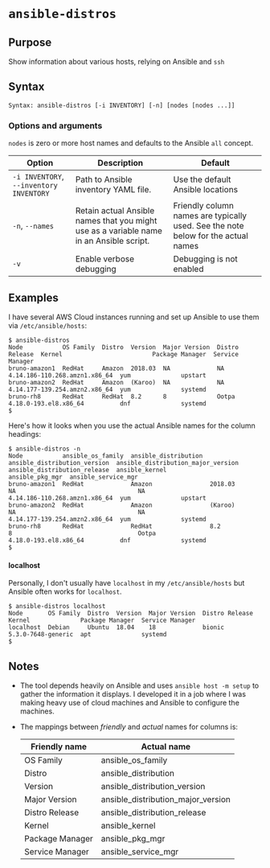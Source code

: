 # `ansible-distros`

## Purpose
Show information about various hosts, relying on Ansible and `ssh`

## Syntax
```
Syntax: ansible-distros [-i INVENTORY] [-n] [nodes [nodes ...]]
```

### Options and arguments

`nodes` is zero or more host names and defaults to the Ansible `all` concept.

| Option | Description | Default |
| ------ | ----------- | ------- |
| `-i INVENTORY`, `--inventory INVENTORY` | Path to Ansible inventory YAML file. | Use the default Ansible locations |
| `-n`, `--names` | Retain actual Ansible names that you might use as a variable name in an Ansible script. | Friendly column names are typically used.  See the note below for the actual names |
|  `-v`  | Enable verbose debugging | Debugging is not enabled |

## Examples
I have several AWS Cloud instances running and set up Ansible to use them via `/etc/ansible/hosts`:

```
$ ansible-distros
Node           OS Family  Distro  Version  Major Version  Distro Release  Kernel                         Package Manager  Service Manager
bruno-amazon1  RedHat     Amazon  2018.03  NA             NA              4.14.186-110.268.amzn1.x86_64  yum              upstart
bruno-amazon2  RedHat     Amazon  (Karoo)  NA             NA              4.14.177-139.254.amzn2.x86_64  yum              systemd
bruno-rh8      RedHat     RedHat  8.2      8              Ootpa           4.18.0-193.el8.x86_64          dnf              systemd
$
```

Here's how it looks when you use the actual Ansible names for the column headings:
```
$ ansible-distros -n
Node           ansible_os_family  ansible_distribution  ansible_distribution_version  ansible_distribution_major_version  ansible_distribution_release  ansible_kernel                 ansible_pkg_mgr  ansible_service_mgr
bruno-amazon1  RedHat             Amazon                2018.03                       NA                                  NA                            4.14.186-110.268.amzn1.x86_64  yum              upstart
bruno-amazon2  RedHat             Amazon                (Karoo)                       NA                                  NA                            4.14.177-139.254.amzn2.x86_64  yum              systemd
bruno-rh8      RedHat             RedHat                8.2                           8                                   Ootpa                         4.18.0-193.el8.x86_64          dnf              systemd
$
```

#### localhost
Personally, I don't usually have `localhost` in my `/etc/ansible/hosts` but Ansible often works for `localhost`.
```
$ ansible-distros localhost
Node       OS Family  Distro  Version  Major Version  Distro Release  Kernel              Package Manager  Service Manager
localhost  Debian     Ubuntu  18.04    18             bionic          5.3.0-7648-generic  apt              systemd
$ 
```

## Notes

- The tool depends heavily on Ansible and uses `ansible host -m setup` to gather the information it displays.  I developed it in a job where I was making heavy use of cloud machines and Ansible to configure the machines.
- The mappings between _friendly_ and _actual_ names for columns is:

    | Friendly name | Actual name |
    | ----- | ------ |
    | OS Family | ansible_os_family |
    | Distro | ansible_distribution |
    | Version | ansible_distribution_version |
    | Major Version | ansible_distribution_major_version |
    | Distro Release | ansible_distribution_release |
    | Kernel | ansible_kernel |
    | Package Manager | ansible_pkg_mgr |
    | Service Manager | ansible_service_mgr |
